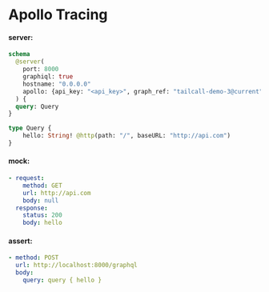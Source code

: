 # Apollo Tracing

#### server:

```graphql
schema
  @server(
    port: 8000
    graphiql: true
    hostname: "0.0.0.0"
    apollo: {api_key: "<api_key>", graph_ref: "tailcall-demo-3@current"}
  ) {
  query: Query
}

type Query {
    hello: String! @http(path: "/", baseURL: "http://api.com")
}
```

#### mock:

```yml
- request:
    method: GET
    url: http://api.com
    body: null
  response:
    status: 200
    body: hello
```

#### assert:

```yml
- method: POST
  url: http://localhost:8000/graphql
  body:
    query: query { hello }
```
